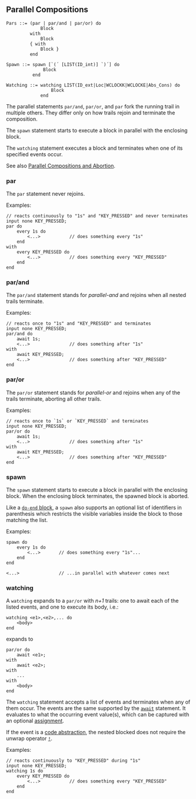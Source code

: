 ## Parallel Compositions

```ceu
Pars ::= (par | par/and | par/or) do
             Block
         with
             Block
         { with
             Block }
         end

Spawn ::= spawn [`(´ [LIST(ID_int)] `)´] do
              Block
          end

Watching ::= watching LIST(ID_ext|Loc|WCLOCKK|WCLOCKE|Abs_Cons) do
                 Block
             end
```

The parallel statements `par/and`, `par/or`, and `par` fork the running trail 
in multiple others.
They differ only on how trails rejoin and terminate the composition.

The `spawn` statement starts to execute a block in parallel with the enclosing
block.

The `watching` statement executes a block and terminates when one of its
specified events occur.

See also [Parallel Compositions and Abortion](../#parallel-compositions-and-abortion).

### par

The `par` statement never rejoins.

Examples:

```ceu
// reacts continuously to "1s" and "KEY_PRESSED" and never terminates
input none KEY_PRESSED;
par do
    every 1s do
        <...>           // does something every "1s"
    end
with
    every KEY_PRESSED do
        <...>           // does something every "KEY_PRESSED"
    end
end
```

### par/and

The `par/and` statement stands for *parallel-and* and rejoins when all nested
trails terminate.

Examples:

```ceu
// reacts once to "1s" and "KEY_PRESSED" and terminates
input none KEY_PRESSED;
par/and do
    await 1s;
    <...>               // does something after "1s"
with
    await KEY_PRESSED;
    <...>               // does something after "KEY_PRESSED"
end
```

### par/or

The `par/or` statement stands for *parallel-or* and rejoins when any of the 
trails terminate, aborting all other trails.

Examples:

```ceu
// reacts once to `1s` or `KEY_PRESSED` and terminates
input none KEY_PRESSED;
par/or do
    await 1s;
    <...>               // does something after "1s"
with
    await KEY_PRESSED;
    <...>               // does something after "KEY_PRESSED"
end
```

### spawn

The `spawn` statement starts to execute a block in parallel with the enclosing
block.
When the enclosing block terminates, the spawned block is aborted.

Like a [`do-end` block](#do-end-and-escape), a `spawn` also supports an
optional list of identifiers in parenthesis which restricts the visible
variables inside the block to those matching the list.

Examples:

```ceu
spawn do
    every 1s do
        <...>       // does something every "1s"...
    end
end

<...>               // ...in parallel with whatever comes next
```

### watching

A `watching` expands to a `par/or` with *n+1* trails:
one to await each of the listed events,
and one to execute its body, i.e.:

```ceu
watching <e1>,<e2>,... do
    <body>
end
```

expands to

```ceu
par/or do
    await <e1>;
with
    await <e2>;
with
    ...
with
    <body>
end
```

The `watching` statement accepts a list of events and terminates when any of
them occur.
The events are the same supported by the [`await`](#await) statement.
It evaluates to what the occurring event value(s), which can be captured with
an optional [assignment](#assignments).

If the event is a [code abstraction](#code), the nested blocked does not
require the unwrap operator [`!`](../expressions/#option).

Examples:

```ceu
// reacts continuously to "KEY_PRESSED" during "1s"
input none KEY_PRESSED;
watching 1s do
    every KEY_PRESSED do
        <...>           // does something every "KEY_PRESSED"
    end
end
```

